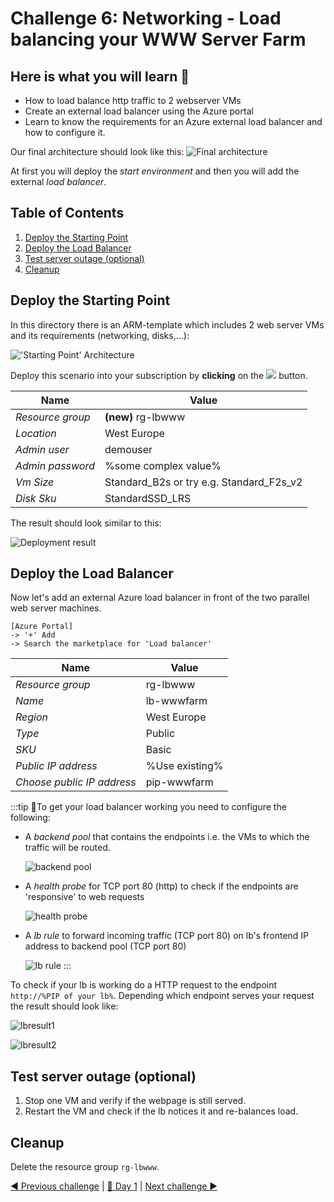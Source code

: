 # Challenge 6: Networking - Load balancing your WWW Server Farm

## Here is what you will learn 🎯

- How to load balance http traffic to 2 webserver VMs
- Create an external load balancer using the Azure portal
- Learn to know the requirements for an Azure external load balancer and how to configure it.

Our final architecture should look like this:
![Final architecture](./images/finalArchitecture.png)  

At first you will deploy the _start environment_ and then you will add the external _load balancer_.

## Table of Contents

1. [Deploy the Starting Point](#deploy-the-starting-point)
2. [Deploy the Load Balancer](#deploy-the-load-balancer)
3. [Test server outage (optional)](#test-server-outage-optional)
4. [Cleanup](#cleanup)

## Deploy the Starting Point

In this directory there is an ARM-template which includes 2 web server VMs and its requirements (networking, disks,...):  

!['Starting Point' Architecture](./images/startingpoint01.png)  

Deploy this scenario into your subscription by **clicking** on the <a href="https://portal.azure.com/#create/Microsoft.Template/uri/https%3A%2F%2Fraw.githubusercontent.com%2Fazuredevcollege%2Ftrainingdays%2Fmaster%2Fday1%2Fchallenge-06%2Fchallengestart%2Fchallengestart.json"><img src="./challengestart/deploytoazure.png"/></a>
button.  

| Name | Value |
|---|---|
| _Resource group_  |  **(new)** rg-lbwww |
| _Location_  |  West Europe |
| _Admin user_  |  demouser |
| _Admin password_  |  %some complex value%|
| _Vm Size_  |  Standard_B2s  or try e.g. Standard_F2s_v2 |
| _Disk Sku_  |  StandardSSD_LRS |  
  
The result should look similar to this:

![Deployment result](./images/startingpoint02.png)  

## Deploy the Load Balancer

Now let's add an external Azure load balancer in front of the two parallel web server machines.  

```
[Azure Portal] 
-> '+' Add 
-> Search the marketplace for 'Load balancer'
```  

| Name | Value |
|---|---|
| _Resource group_  |  rg-lbwww |
| _Name_  | lb-wwwfarm |
| _Region_  |  West Europe |
| _Type_  |  Public |
| _SKU_  |  Basic |
| _Public IP address_  |  %Use existing% |
| _Choose public IP address_  |  pip-wwwfarm |  
  
:::tip
📝To get your load balancer working you need to configure the following:

- A _backend pool_ that contains the endpoints i.e. the VMs to which the traffic will be routed.

  ![backend pool](./images/lbconfig01.png)
- A _health probe_ for TCP port 80 (http) to check if the endpoints are 'responsive' to web requests

  ![health probe](./images/lbconfig02.png)
- A _lb rule_ to forward incoming traffic (TCP port 80) on lb's frontend IP address to backend pool (TCP port 80)

  ![lb rule](./images/lbconfig03.png)
:::

To check if your lb is working do a HTTP request to the endpoint `http://%PIP of your lb%`. Depending which endpoint serves your request the result should look like:

  ![lbresult1](./images/lbresult1.png)

  ![lbresult2](./images/lbresult2.png)

## Test server outage (optional)

1. Stop one VM and verify if the webpage is still served.  
2. Restart the VM and check if the lb notices it and re-balances load.

## Cleanup

Delete the resource group `rg-lbwww`.

[◀ Previous challenge](../challenge-05/README.md) | [🔼 Day 1](../README.md) | [Next challenge ▶](../challenge-07/README.md)